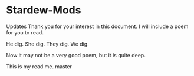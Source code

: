 # Stardew-Mods

Updates
Thank you for your interest in this document. I will include a poem for you to read.

He dig.
She dig.
They dig.
We dig.

Now it may not be a very good poem, but it is quite deep.

This is my read me.
master
